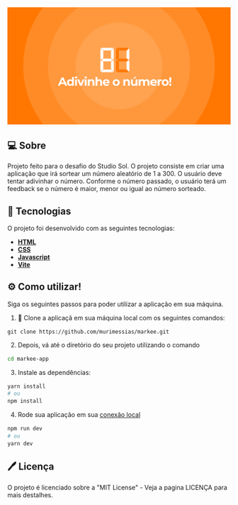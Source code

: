<img src="./.github/readme-img.jpg" />

## 💻 Sobre

Projeto feito para o desafio do Studio Sol. O projeto consiste em criar uma aplicação que irá sortear um número aleatório de 1 a 300. O usuário deve tentar adivinhar o número.
Conforme o número passado, o usuário terá um feedback se o número é maior, menor ou igual ao número sorteado.

## 🚀 Tecnologias

O projeto foi desenvolvido com as seguintes tecnologias:

- **[HTML](https://developer.mozilla.org/en-US/docs/Glossary/HTML)**
- **[CSS](https://sass-lang.com/documentation/syntax)**
- **[Javascript](https://sass-lang.com/documentation/syntax)**
- **[Vite](https://sass-lang.com/documentation/syntax)**

## ⚙️ Como utilizar!

Siga os seguintes passos para poder utilizar a aplicação em sua máquina.

1. 🧬 Clone a aplicaçã em sua máquina local com os seguintes comandos:

```
git clone https://github.com/murimessias/markee.git

```

2. Depois, vá até o diretório do seu projeto utilizando o comando

```bash
cd markee-app

```

3. Instale as dependências:

```bash
yarn install
# ou
npm install
```

4. Rode sua aplicação em sua [conexão local](http://localhost:3000)

```bash
npm run dev
# ou
yarn dev
```

## 🖊️ Licença

O projeto é licenciado sobre a "MIT License" - Veja a pagina LICENÇA para mais destalhes.
